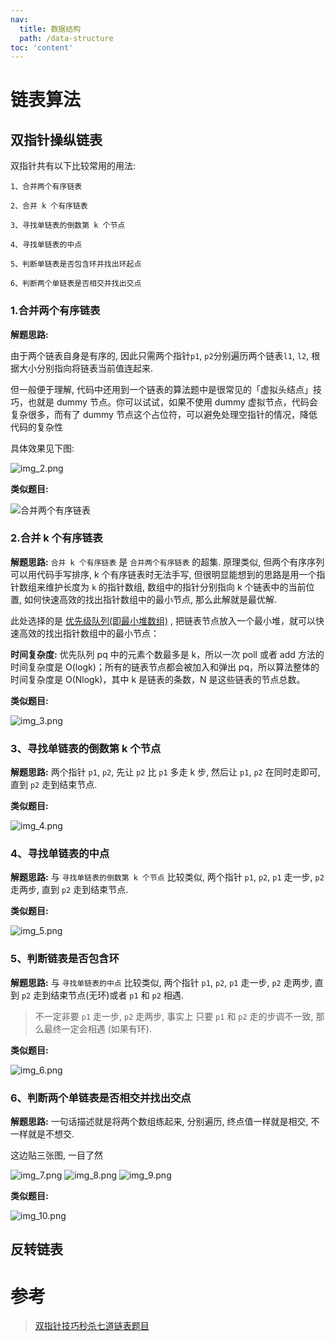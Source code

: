```yaml
---
nav:
  title: 数据结构
  path: /data-structure
toc: 'content'
---
```

# 链表算法

## 双指针操纵链表
双指针共有以下比较常用的用法:
```
1、合并两个有序链表

2、合并 k 个有序链表

3、寻找单链表的倒数第 k 个节点

4、寻找单链表的中点

5、判断单链表是否包含环并找出环起点

6、判断两个单链表是否相交并找出交点
```
### 1.合并两个有序链表


**解题思路:**

由于两个链表自身是有序的, 因此只需两个指针`p1`, `p2`分别遍历两个链表`l1`, `l2`, 
根据大小分别指向将链表当前值连起来.

但一般便于理解, 代码中还用到一个链表的算法题中是很常见的「虚拟头结点」技巧，也就是 dummy 节点。你可以试试，如果不使用 dummy 虚拟节点，代码会复杂很多，而有了 dummy 节点这个占位符，可以避免处理空指针的情况，降低代码的复杂性

具体效果见下图:

![img_2.png](/alogrithms/1.gif)

**类似题目:**

![合并两个有序链表](/alogrithms/img_1.png)

### 2.合并 k 个有序链表

**解题思路:**
`合并 k 个有序链表` 是 `合并两个有序链表` 的超集. 原理类似, 
但两个有序序列可以用代码手写排序, k 个有序链表时无法手写, 
但很明显能想到的思路是用一个指针数组来维护长度为 `k` 的指针数组, 数组中的指针分别指向 k 个链表中的当前位置, 
如何快速高效的找出指针数组中的最小节点, 那么此解就是最优解.

此处选择的是 [优先级队列(即最小堆数组)](https://labuladong.github.io/algo/2/22/63/) , 把链表节点放入一个最小堆，就可以快速高效的找出指针数组中的最小节点：

**时间复杂度:**
优先队列 pq 中的元素个数最多是 k，所以一次 poll 或者 add 方法的时间复杂度是 O(logk)；所有的链表节点都会被加入和弹出 pq，所以算法整体的时间复杂度是 O(Nlogk)，其中 k 是链表的条数，N 是这些链表的节点总数。

**类似题目:**

![img_3.png](/alogrithms/img_3.png)
### 3、寻找单链表的倒数第 k 个节点
**解题思路:**
两个指针 `p1`, `p2`, 先让 `p2` 比 `p1` 多走 k 步, 然后让 `p1`, `p2` 在同时走即可, 直到 `p2` 走到结束节点.


**类似题目:**

![img_4.png](/alogrithms/img_4.png)

### 4、寻找单链表的中点
**解题思路:**
与 `寻找单链表的倒数第 k 个节点` 比较类似, 两个指针 `p1`, `p2`, `p1` 走一步, `p2` 走两步, 直到 `p2` 走到结束节点.

**类似题目:**

![img_5.png](/alogrithms/img_5.png)

### 5、判断链表是否包含环
**解题思路:**
与 `寻找单链表的中点` 比较类似, 两个指针 `p1`, `p2`, `p1` 走一步, `p2` 走两步, 直到 `p2` 走到结束节点(无环)或者 `p1` 和 `p2` 相遇.
> 不一定非要 `p1` 走一步, `p2` 走两步, 事实上 只要 `p1` 和 `p2` 走的步调不一致, 那么最终一定会相遇 (如果有环).

**类似题目:**

![img_6.png](/alogrithms/img_6.png)

### 6、判断两个单链表是否相交并找出交点
**解题思路:**
一句话描述就是将两个数组练起来, 分别遍历, 终点值一样就是相交, 不一样就是不想交. 

这边贴三张图, 一目了然

![img_7.png](/alogrithms/img_7.png)
![img_8.png](/alogrithms/img_8.png)
![img_9.png](/alogrithms/img_9.png)

**类似题目:**

![img_10.png](/alogrithms/img_10.png)


## 反转链表



# 参考
> [双指针技巧秒杀七道链表题目
](https://labuladong.github.io/algo/2/18/17/)
